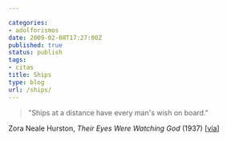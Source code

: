 ```yaml
---

categories:
- adolforismos
date: 2009-02-08T17:27:00Z
published: true
status: publish
tags:
- citas
title: Ships
type: blog
url: /ships/
---
```


>"Ships at a distance  have every man's wish on board."


Zora Neale Hurston, <em>Their Eyes Were  Watching God</em> (1937) [<a href="http://americanbookreview.org/100BestLines.asp">vía</a>]
